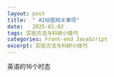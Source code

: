 ```yaml
---
layout: post
title:  " AI绘图相关事项"
date:   2025-01-02
tags: 实验方法与科研小技巧
categories: Front-end JavaScript
excerpt: 实验方法与科研小技巧
---
```


英语的16个时态



